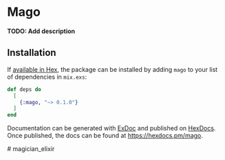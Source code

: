 # Mago

**TODO: Add description**

## Installation

If [available in Hex](https://hex.pm/docs/publish), the package can be installed
by adding `mago` to your list of dependencies in `mix.exs`:

```elixir
def deps do
  [
    {:mago, "~> 0.1.0"}
  ]
end
```

Documentation can be generated with [ExDoc](https://github.com/elixir-lang/ex_doc)
and published on [HexDocs](https://hexdocs.pm). Once published, the docs can
be found at <https://hexdocs.pm/mago>.

#   m a g i c i a n _ e l i x i r  
 